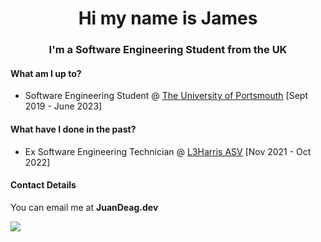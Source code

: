 <h1 align="center"> Hi my name is James </h1>
<h3 align="center">I'm a Software Engineering Student from the UK</h3>

#### What am I up to?
* Software Engineering Student @ [The University of Portsmouth](https://www.port.ac.uk/) [Sept 2019 - June 2023]

#### What have I done in the past?
* Ex Software Engineering Technician @ [L3Harris ASV](https://www.l3harris.com/all-capabilities/asview-control-system) [Nov 2021 - Oct 2022]

#### Contact Details
You can email me at **JuanDeag.dev**

![](https://komarev.com/ghpvc/?username=JuanDeagDev&color=00FFFF)

